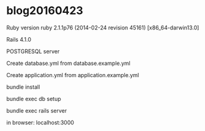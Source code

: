# blog20160423

Ruby version ruby 2.1.1p76 (2014-02-24 revision 45161) [x86_64-darwin13.0]

Rails 4.1.0

POSTGRESQL server

Create database.yml from database.example.yml

Create application.yml from application.example.yml

bundle install

bundle exec db setup

bundle exec rails server

in browser: localhost:3000
